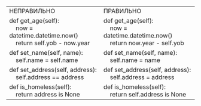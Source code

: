 
<table>
<tr>
       <td>
              НЕПРАВИЛЬНО
       </td>
       <td>
              ПРАВИЛЬНО
       </td>
<tr>
<tr>
       <td>
              def get_age(self):<br>
              &nbsp &nbsp now = datetime.datetime.now()<br>
              &nbsp &nbsp return self.yob - now.year
       </td>
       <td>
              def get_age(self):<br>
              &nbsp &nbsp now = datetime.datetime.now()<br>
              &nbsp &nbsp return now.year - self.yob
       </td>
</tr>
<tr>
       <td>
              def set_name(self, name): <br>
              &nbsp &nbsp self.name = self.name
       </td>
       <td>
              def set_name(self, name): <br>
              &nbsp &nbsp self.name = name
       </td>
</tr>
<tr>
       <td>
              def set_address(self, address): <br>
              &nbsp &nbsp self.address == address
       </td>
       <td>
              def set_address(self, address): <br>
              &nbsp &nbsp self.address = address
       </td>
</tr>
<tr>
       <td>
              def is_homeless(self): <br>
              &nbsp &nbsp return address is None
       </td>
       <td>
              def is_homeless(self): <br>
              &nbsp &nbsp return self.address is None
       </td>
</tr>
</table>
